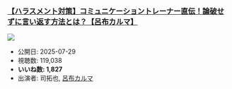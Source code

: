### [【ハラスメント対策】コミュニケーショントレーナー直伝！論破せずに言い返す方法とは？【呂布カルマ】](https://www.youtube.com/watch?v=PFeK9Sovu1s)
[![](https://img.youtube.com/vi/PFeK9Sovu1s/sddefault.jpg)](https://www.youtube.com/watch?v=PFeK9Sovu1s)
-   公開日: 2025-07-29
-   視聴数: 119,038
-   **いいね数: 1,827**
-   出演者: 司拓也, [呂布カルマ](/rehacq_fan/people/呂布カルマ "wikilink")
